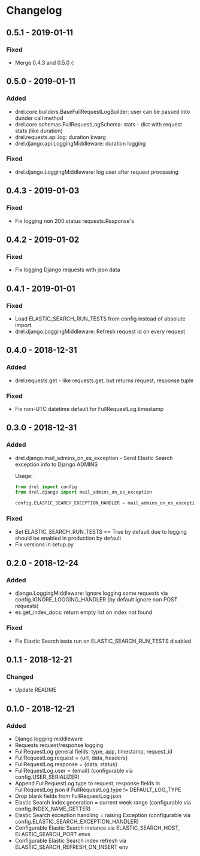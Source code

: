 # Changelog

## 0.5.1 - 2019-01-11

### Fixed 

- Merge 0.4.3 and 0.5.0 (:


## 0.5.0 - 2019-01-11

### Added

- drel.core.builders.BaseFullRequestLogBuilder: user can be passed into dunder call method
- drel.core.schemas.FullRequestLogSchema: stats - dict with request stats (like duration)
- drel.requests.api.log: duration kwarg
- drel.django.api.LoggingMiddleware: duration logging 

### Fixed

- drel.django.LoggingMiddleware: log user after request processing 


## 0.4.3 - 2019-01-03 

### Fixed

- Fix logging non 200 status requests.Response's

## 0.4.2 - 2019-01-02 

### Fixed 

- Fix logging Django requests with json data

## 0.4.1 - 2019-01-01

### Fixed

- Load ELASTIC_SEARCH_RUN_TESTS from config instead of absolute import
- drel.django.LoggingMiddleware: Refresh request id on every request 

## 0.4.0 - 2018-12-31

### Added

- drel.requests.get - like requests.get, but returns request, response tuple

### Fixed

- Fix non-UTC datetime default for FullRequestLog.timestamp

## 0.3.0 - 2018-12-31

### Added 

- drel.django.mail_admins_on_es_exception - Send Elastic Search exception info to Django ADMINS

    Usage: 
    
    ```python
    from drel import config
    from drel.django import mail_admins_on_es_exception
    
    config.ELASTIC_SEARCH_EXCEPTION_HANDLER = mail_admins_on_es_exception
    ```

### Fixed

- Set ELASTIC_SEARCH_RUN_TESTS == True by default due to logging should be enabled in production by default 
- Fix versions in setup.py

## 0.2.0 - 2018-12-24

### Added 

- django.LoggingMiddleware: Ignore logging some requests via config.IGNORE_LOGGING_HANDLER (by default ignore non POST requests)
- es.get_index_docs: return empty list on index not found

### Fixed

- Fix Elastic Search tests run on ELASTIC_SEARCH_RUN_TESTS disabled

## 0.1.1 - 2018-12-21

### Changed  

- Update README

## 0.1.0 - 2018-12-21

### Added 

- Django logging middleware
- Requests request/response logging
- FullRequestLog general fields: type, app, timestamp, request_id
- FullRequestLog.request = {url, data, headers}
- FullRequestLog.response = {data, status}
- FullRequestLog.user = {email} (configurable via config.USER_SERIALIZER)
- Append FullRequestLog.type to request, response fields in FullRequestLog json if FullRequestLog.type != DEFAULT_LOG_TYPE
- Drop blank fields from FullRequestLog json
- Elastic Search index generation = current week range (configurable via config.INDEX_NAME_GETTER)
- Elastic Search exception handling = raising Exception (configurable via config.ELASTIC_SEARCH_EXCEPTION_HANDLER)
- Configurable Elastic Search instance via ELASTIC_SEARCH_HOST, ELASTIC_SEARCH_PORT envs
- Configurable Elastic Search index refresh via ELASTIC_SEARCH_REFRESH_ON_INSERT env